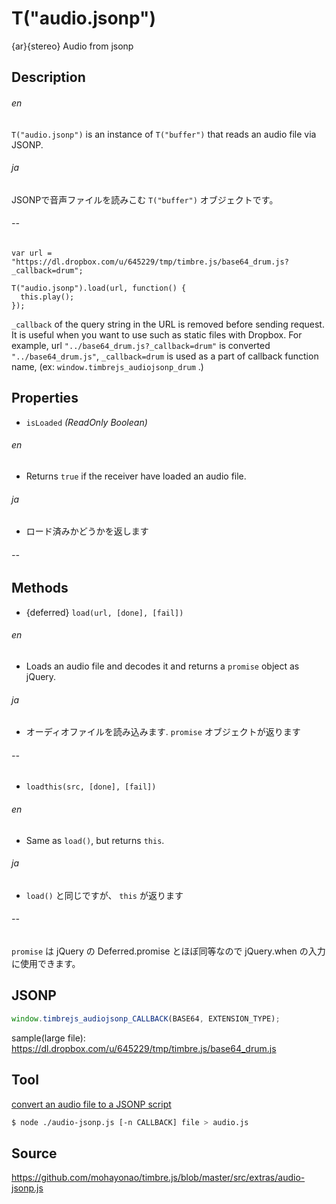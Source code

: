 T("audio.jsonp")
================
{ar}{stereo} Audio from jsonp

## Description ##

###### en ######
`T("audio.jsonp")` is an instance of `T("buffer")` that reads an audio file via JSONP.
###### ja ######
JSONPで音声ファイルを読みこむ `T("buffer")` オブジェクトです。
###### -- ######

```timbre
var url = "https://dl.dropbox.com/u/645229/tmp/timbre.js/base64_drum.js?_callback=drum";

T("audio.jsonp").load(url, function() {
  this.play();
});
```

`_callback` of the query string in the URL is removed before sending request. It is useful when you want to use such as static files with Dropbox. For example, url `"../base64_drum.js?_callback=drum"` is converted `"../base64_drum.js"`, `_callback=drum` is used as a part of callback function name, (ex: `window.timbrejs_audiojsonp_drum` .)

## Properties ##
- `isLoaded` _(ReadOnly Boolean)_
###### en ######
  - Returns `true` if the receiver have loaded an audio file.
###### ja ######
  - ロード済みかどうかを返します
###### -- ######

## Methods ##
- {deferred} `load(url, [done], [fail])`
###### en ######
  - Loads an audio file and decodes it and returns a `promise` object as jQuery.
###### ja ######
  - オーディオファイルを読み込みます. `promise` オブジェクトが返ります
###### -- ######

- `loadthis(src, [done], [fail])`
###### en ######
  - Same as `load()`, but returns `this`.
###### ja ######
  - `load()` と同じですが、 `this` が返ります
###### -- ######

`promise` は jQuery の Deferred.promise とほぼ同等なので jQuery.when の入力に使用できます。

## JSONP ##
```js
window.timbrejs_audiojsonp_CALLBACK(BASE64, EXTENSION_TYPE);
```

sample(large file): https://dl.dropbox.com/u/645229/tmp/timbre.js/base64_drum.js

## Tool ##
[convert an audio file to a JSONP script](http://127.0.0.1:3000/timbre.js/misc/audio-jsonp.js)

```sh
$ node ./audio-jsonp.js [-n CALLBACK] file > audio.js
```

## Source ##
https://github.com/mohayonao/timbre.js/blob/master/src/extras/audio-jsonp.js

<script src="/timbre.js/src/extras/audio-jsonp.js"></script>
